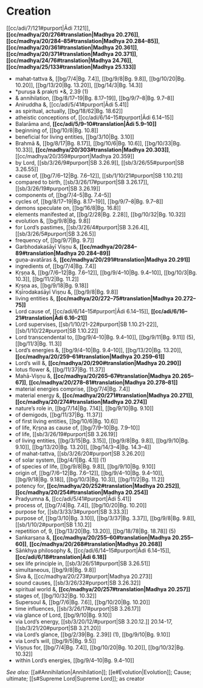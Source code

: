 # Creation

[[cc/adi/7/121#purport|Ādi 7.121]], **[[cc/madhya/20/276#translation|Madhya 20.276]]**, **[[cc/madhya/20/284–85#translation|Madhya 20.284–85]]**, **[[cc/madhya/20/361#translation|Madhya 20.361]]**, **[[cc/madhya/20/371#translation|Madhya 20.371]]**, **[[cc/madhya/24/76#translation|Madhya 24.76]]**, **[[cc/madhya/25/133#translation|Madhya 25.133]]**

* mahat-tattva &, [[bg/7/4|Bg. 7.4]], [[bg/9/8|Bg. 9.8]], [[bg/10/20|Bg. 10.20]], [[bg/13/20|Bg. 13.20]], [[bg/14/3|Bg. 14.3]]
* *puruṣa & prakṛti *&,  2.39 (1)
* & annihilation, [[bg/8/17–19|Bg. 8.17–19]], [[bg/9/7–8|Bg. 9.7–8]]
* Aniruddha &, [[cc/adi/5/41#purport|Ādi 5.41]]
* as spiritual, actually, [[bg/18/62|Bg. 18.62]]
* atheistic conceptions of, [[cc/adi/6/14–15#purport|Ādi 6.14–15]]
* Balarāma and, **[[cc/adi/5/9–10#translation|Ādi 5.9–10]]**
* beginning of, [[bg/10/8|Bg. 10.8]]
* beneficial for living entities, [[bg/3/10|Bg. 3.10]]
* Brahmā &, [[bg/8/17|Bg. 8.17]], [[bg/10/6|Bg. 10.6]], [[bg/10/33|Bg. 10.33]], **[[cc/madhya/20/303#translation|Madhya 20.303]]**, [[cc/madhya/20/359#purport|Madhya 20.359]]
* by Lord, [[sb/3/26/9#purport|SB 3.26.9]], [[sb/3/26/55#purport|SB 3.26.55]]
* cause of, [[bg/7/6–12|Bg. 7.6–12]], [[sb/1/10/21#purport|SB 1.10.21]]
* compared to birth, [[sb/3/26/17#purport|SB 3.26.17]], [[sb/3/26/19#purport|SB 3.26.19]]
* components of, [[bg/7/4–5|Bg. 7.4–5]]
* cycles of, [[bg/8/17–19|Bg. 8.17–19]], [[bg/9/7–8|Bg. 9.7–8]]
* demons speculate on, [[bg/16/8|Bg. 16.8]]
* elements manifested at, [[bg/2/28|Bg. 2.28]], [[bg/10/32|Bg. 10.32]]
* evolution &, [[bg/9/8|Bg. 9.8]]
* for Lord’s pastimes, [[sb/3/26/4#purport|SB 3.26.4]], [[sb/3/26/5#purport|SB 3.26.5]]
* frequency of, [[bg/9/7|Bg. 9.7]]
* Garbhodakaśāyī Viṣṇu &, **[[cc/madhya/20/284–89#translation|Madhya 20.284–89]]**
* guṇa-avatāras &, **[[cc/madhya/20/291#translation|Madhya 20.291]]**
* ingredients of, [[bg/7/4|Bg. 7.4]]
* Kṛṣṇa &, [[bg/7/6–12|Bg. 7.6–12]], [[bg/9/4–10|Bg. 9.4–10]], [[bg/10/3|Bg. 10.3]], [[bg/11/2|Bg. 11.2]]
* Kṛṣṇa as, [[bg/9/18|Bg. 9.18]]
* Kṣīrodakaśāyī Viṣṇu &, [[bg/9/8|Bg. 9.8]]
* living entities &, **[[cc/madhya/20/272–75#translation|Madhya 20.272–75]]**
* Lord cause of, [[cc/adi/6/14–15#purport|Ādi 6.14–15]], **[[cc/adi/6/16–21#translation|Ādi 6.16–21]]**
* Lord supervises, [[sb/1/10/21-22#purport|SB 1.10.21-22]], [[sb/1/10/22#purport|SB 1.10.22]]
* Lord transcendental to, [[bg/9/4–10|Bg. 9.4–10]], [[bg/9/11|Bg. 9.11]] (5), [[bg/11/3|Bg. 11.3]]
* Lord’s energies &, [[bg/9/4–10|Bg. 9.4–10]], [[bg/13/20|Bg. 13.20]], **[[cc/madhya/20/259–61#translation|Madhya 20.259–61]]**
* Lord’s will &, **[[cc/madhya/20/290#translation|Madhya 20.290]]**
* lotus flower &, [[bg/11/37|Bg. 11.37]]
* Mahā-Viṣṇu &, **[[cc/madhya/20/265–67#translation|Madhya 20.265–67]]**, **[[cc/madhya/20/278–81#translation|Madhya 20.278–81]]**
* material energies comprise, [[bg/7/4|Bg. 7.4]]
* material energy &, **[[cc/madhya/20/271#translation|Madhya 20.271]]**, **[[cc/madhya/20/274#translation|Madhya 20.274]]**
* nature’s role in, [[bg/7/14|Bg. 7.14]], [[bg/9/10|Bg. 9.10]]
* of demigods, [[bg/11/37|Bg. 11.37]]
* of first living entities, [[bg/10/6|Bg. 10.6]]
* of life, Kṛṣṇa as cause of, [[bg/7/9–10|Bg. 7.9–10]]
* of life, [[sb/3/26/19#purport|SB 3.26.19]]
* of living entities, [[bg/3/15|Bg. 3.15]], [[bg/9/8|Bg. 9.8]], [[bg/9/10|Bg. 9.10]], [[bg/13/20|Bg. 13.20]], [[bg/14/3–4|Bg. 14.3–4]]
* of mahat-tattva, [[sb/3/26/20#purport|SB 3.26.20]]
* of solar system, [[bg/4/1|Bg. 4.1]] (1)
* of species of life, [[bg/9/8|Bg. 9.8]], [[bg/9/10|Bg. 9.10]]
* origin of, [[bg/7/6–12|Bg. 7.6–12]], [[bg/9/4–10|Bg. 9.4–10]], [[bg/9/18|Bg. 9.18]], [[bg/10/3|Bg. 10.3]], [[bg/11/2|Bg. 11.2]]
* potency for, **[[cc/madhya/20/252#translation|Madhya 20.252]]**, **[[cc/madhya/20/254#translation|Madhya 20.254]]**
* Pradyumna &, [[cc/adi/5/41#purport|Ādi 5.41]]
* process of, [[bg/7/4|Bg. 7.4]], [[bg/10/20|Bg. 10.20]]
* purpose for, [[sb/3/33/3#purport|SB 3.33.3]]
* purpose of, [[bg/3/10|Bg. 3.10]], [[bg/3/37|Bg. 3.37]], [[bg/9/8|Bg. 9.8]], [[sb/1/10/2#purport|SB 1.10.2]]
* repetition of, 9, [[bg/13/20|Bg. 13.20]], [[bg/18/78|Bg. 18.78]] (5)
* Saṅkarṣaṇa &, **[[cc/madhya/20/255–60#translation|Madhya 20.255–60]]**, **[[cc/madhya/20/268#translation|Madhya 20.268]]**
* Sāṅkhya philosophy &, [[cc/adi/6/14–15#purport|Ādi 6.14–15]], **[[cc/adi/6/18#translation|Ādi 6.18]]**
* sex life principle in, [[sb/3/26/51#purport|SB 3.26.51]]
* simultaneous, [[bg/9/8|Bg. 9.8]]
* Śiva &, [[cc/madhya/20/273#purport|Madhya 20.273]]
* sound causes, [[sb/3/26/32#purport|SB 3.26.32]]
* spiritual world &, **[[cc/madhya/20/257#translation|Madhya 20.257]]**
* stages of, [[bg/10/32|Bg. 10.32]]
* Supersoul &, [[bg/7/6|Bg. 7.6]], [[bg/10/20|Bg. 10.20]]
* time influences, [[sb/3/26/17#purport|SB 3.26.17]]
* via glance of Lord, [[bg/9/10|Bg. 9.10]]
* via Lord’s energy, [[sb/3/20/12/#purport|SB 3.20.12.]] 20.14-17, [[sb/3/21/20#purport|SB 3.21.20]]
* via Lord’s glance, [[bg/2/39|Bg. 2.39]] (1), [[bg/9/10|Bg. 9.10]]
* via Lord’s will, [[bg/9/5|Bg. 9.5]]
* Viṣṇus for, [[bg/7/4|Bg. 7.4]], [[bg/10/20|Bg. 10.20]], [[bg/10/32|Bg. 10.32]]
* within Lord’s energies, [[bg/9/4–10|Bg. 9.4–10]]

*See also:* [[a#Annihilation|Annihilation]]; [[e#Evolution|Evolution]]; Cause; ultimate; [[s#Supreme Lord|Supreme Lord]]; as creator
